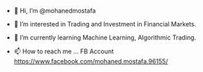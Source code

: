 - 👋 Hi, I’m @mohanedmostafa
- 👀 I’m interested in Trading and Investment in Financial Markets.
- 🌱 I’m currently learning Machine Learning, Algorithmic Trading.

- 📫 How to reach me ... FB Account
https://www.facebook.com/mohaned.mostafa.96155/

